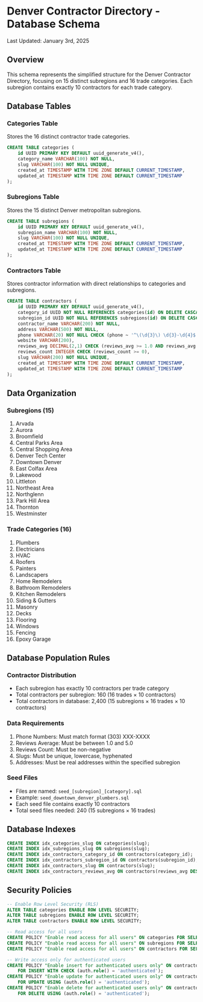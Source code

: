 # Denver Contractor Directory - Database Schema
Last Updated: January 3rd, 2025

## Overview
This schema represents the simplified structure for the Denver Contractor Directory, focusing on 15 distinct subregions and 16 trade categories. Each subregion contains exactly 10 contractors for each trade category.

## Database Tables

### Categories Table
Stores the 16 distinct contractor trade categories.
```sql
CREATE TABLE categories (
    id UUID PRIMARY KEY DEFAULT uuid_generate_v4(),
    category_name VARCHAR(100) NOT NULL,
    slug VARCHAR(100) NOT NULL UNIQUE,
    created_at TIMESTAMP WITH TIME ZONE DEFAULT CURRENT_TIMESTAMP,
    updated_at TIMESTAMP WITH TIME ZONE DEFAULT CURRENT_TIMESTAMP
);
```

### Subregions Table
Stores the 15 distinct Denver metropolitan subregions.
```sql
CREATE TABLE subregions (
    id UUID PRIMARY KEY DEFAULT uuid_generate_v4(),
    subregion_name VARCHAR(100) NOT NULL,
    slug VARCHAR(100) NOT NULL UNIQUE,
    created_at TIMESTAMP WITH TIME ZONE DEFAULT CURRENT_TIMESTAMP,
    updated_at TIMESTAMP WITH TIME ZONE DEFAULT CURRENT_TIMESTAMP
);
```

### Contractors Table
Stores contractor information with direct relationships to categories and subregions.
```sql
CREATE TABLE contractors (
    id UUID PRIMARY KEY DEFAULT uuid_generate_v4(),
    category_id UUID NOT NULL REFERENCES categories(id) ON DELETE CASCADE,
    subregion_id UUID NOT NULL REFERENCES subregions(id) ON DELETE CASCADE,
    contractor_name VARCHAR(200) NOT NULL,
    address VARCHAR(500) NOT NULL,
    phone VARCHAR(20) NOT NULL CHECK (phone ~ '^\(\d{3}\) \d{3}-\d{4}$'),
    website VARCHAR(200),
    reviews_avg DECIMAL(2,1) CHECK (reviews_avg >= 1.0 AND reviews_avg <= 5.0),
    reviews_count INTEGER CHECK (reviews_count >= 0),
    slug VARCHAR(200) NOT NULL UNIQUE,
    created_at TIMESTAMP WITH TIME ZONE DEFAULT CURRENT_TIMESTAMP,
    updated_at TIMESTAMP WITH TIME ZONE DEFAULT CURRENT_TIMESTAMP
);
```

## Data Organization

### Subregions (15)
1. Arvada
2. Aurora
3. Broomfield
4. Central Parks Area
5. Central Shopping Area
6. Denver Tech Center
7. Downtown Denver
8. East Colfax Area
9. Lakewood
10. Littleton
11. Northeast Area
12. Northglenn
13. Park Hill Area
14. Thornton
15. Westminster

### Trade Categories (16)
1. Plumbers
2. Electricians
3. HVAC
4. Roofers
5. Painters
6. Landscapers
7. Home Remodelers
8. Bathroom Remodelers
9. Kitchen Remodelers
10. Siding & Gutters
11. Masonry
12. Decks
13. Flooring
14. Windows
15. Fencing
16. Epoxy Garage

## Database Population Rules

### Contractor Distribution
- Each subregion has exactly 10 contractors per trade category
- Total contractors per subregion: 160 (16 trades × 10 contractors)
- Total contractors in database: 2,400 (15 subregions × 16 trades × 10 contractors)

### Data Requirements
1. Phone Numbers: Must match format (303) XXX-XXXX
2. Reviews Average: Must be between 1.0 and 5.0
3. Reviews Count: Must be non-negative
4. Slugs: Must be unique, lowercase, hyphenated
5. Addresses: Must be real addresses within the specified subregion

### Seed Files
- Files are named: `seed_[subregion]_[category].sql`
- Example: `seed_downtown_denver_plumbers.sql`
- Each seed file contains exactly 10 contractors
- Total seed files needed: 240 (15 subregions × 16 trades)

## Database Indexes
```sql
CREATE INDEX idx_categories_slug ON categories(slug);
CREATE INDEX idx_subregions_slug ON subregions(slug);
CREATE INDEX idx_contractors_category_id ON contractors(category_id);
CREATE INDEX idx_contractors_subregion_id ON contractors(subregion_id);
CREATE INDEX idx_contractors_slug ON contractors(slug);
CREATE INDEX idx_contractors_reviews_avg ON contractors(reviews_avg DESC);
```

## Security Policies
```sql
-- Enable Row Level Security (RLS)
ALTER TABLE categories ENABLE ROW LEVEL SECURITY;
ALTER TABLE subregions ENABLE ROW LEVEL SECURITY;
ALTER TABLE contractors ENABLE ROW LEVEL SECURITY;

-- Read access for all users
CREATE POLICY "Enable read access for all users" ON categories FOR SELECT USING (true);
CREATE POLICY "Enable read access for all users" ON subregions FOR SELECT USING (true);
CREATE POLICY "Enable read access for all users" ON contractors FOR SELECT USING (true);

-- Write access only for authenticated users
CREATE POLICY "Enable insert for authenticated users only" ON contractors 
    FOR INSERT WITH CHECK (auth.role() = 'authenticated');
CREATE POLICY "Enable update for authenticated users only" ON contractors 
    FOR UPDATE USING (auth.role() = 'authenticated');
CREATE POLICY "Enable delete for authenticated users only" ON contractors 
    FOR DELETE USING (auth.role() = 'authenticated');
```
